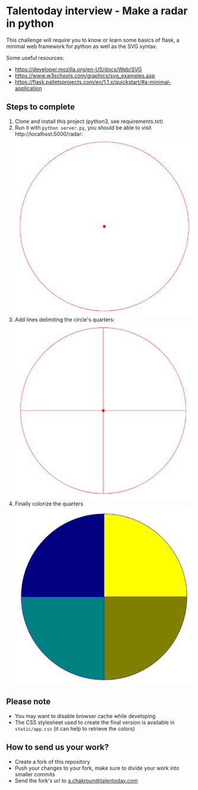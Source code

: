 # Talentoday interview - Make a radar in python

This challenge will require you to know or learn some basics of flask, a minimal web framework for python as well as the SVG syntax.

Some useful resources:
  - https://developer.mozilla.org/en-US/docs/Web/SVG
  - https://www.w3schools.com/graphics/svg_examples.asp
  - https://flask.palletsprojects.com/en/1.1.x/quickstart/#a-minimal-application

## Steps to complete

  1. Clone and install this project (python3, see requirements.txt)
  2. Run it with `python server.py`, you should be able to visit http://localhost:5000/radar:
    ![](./images/initial.png)
  3. Add lines delimiting the circle's quarters:
    ![](./images/intermediate.png)
  4. Finally colorize the quarters
    ![](./images/final.png)

## Please note

  - You may want to disable browser cache while developing
  - The CSS stylesheet used to create the final version is available in `static/app.css` (it can help to retrieve the colors)

## How to send us your work?

  - Create a fork of this repository
  - Push your changes to your fork, make sure to divide your work into smaller commits
  - Send the fork's url to a.chakroun@talentoday.com